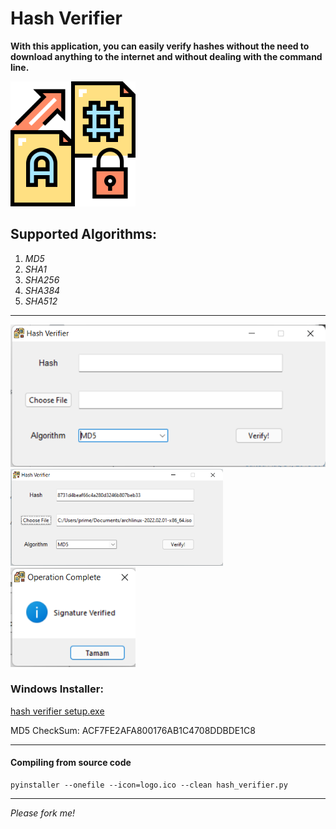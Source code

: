 
# Hash Verifier

**With this application, you can easily verify hashes without the need to download anything to the internet and without dealing with the command line.**

<img src="photo/logo.png" width="200">

## Supported Algorithms:

1. _MD5_
2. _SHA1_
3. _SHA256_
3. _SHA384_
5. _SHA512_

***
<img src="photo/app.png" width="600">
<img src="photo/app2.png" width="340">
<img src="photo/verified.png" width="200">

### Windows Installer:

<a href="https://github.com/ne0-jamm3r/Hash-Verifier/raw/main/hash\ verifier\ setup.exe">hash verifier setup.exe</a>

MD5 CheckSum: ACF7FE2AFA800176AB1C4708DDBDE1C8

---
#### Compiling from source code
```
pyinstaller --onefile --icon=logo.ico --clean hash_verifier.py
```
***
_Please fork me!_






